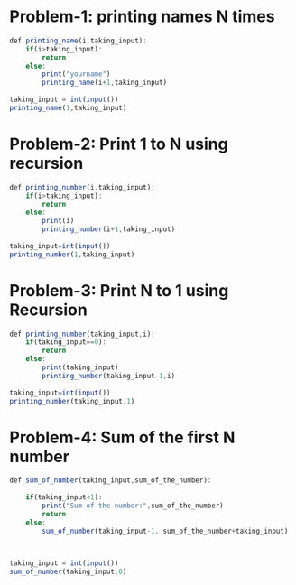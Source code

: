 # Problem-1: printing names N times
```javascript
def printing_name(i,taking_input):
    if(i>taking_input):
        return
    else:
        print("yourname")
        printing_name(i+1,taking_input)
        
taking_input = int(input())       
printing_name(1,taking_input) 
```
# Problem-2: Print 1 to N using recursion

```javascript
def printing_number(i,taking_input):
    if(i>taking_input):
        return
    else:
        print(i)
        printing_number(i+1,taking_input)
    
taking_input=int(input())
printing_number(1,taking_input)
```
# Problem-3: Print N to 1 using Recursion
```javascript
def printing_number(taking_input,i):
    if(taking_input==0):
        return
    else:
        print(taking_input)
        printing_number(taking_input-1,i)
    
taking_input=int(input())
printing_number(taking_input,1)
```

# Problem-4: Sum of the first N number
```javascript
def sum_of_number(taking_input,sum_of_the_number):
    
    if(taking_input<1):
        print("Sum of the number:",sum_of_the_number)
        return
    else:
        sum_of_number(taking_input-1, sum_of_the_number+taking_input)
        


taking_input = int(input())
sum_of_number(taking_input,0)
```
